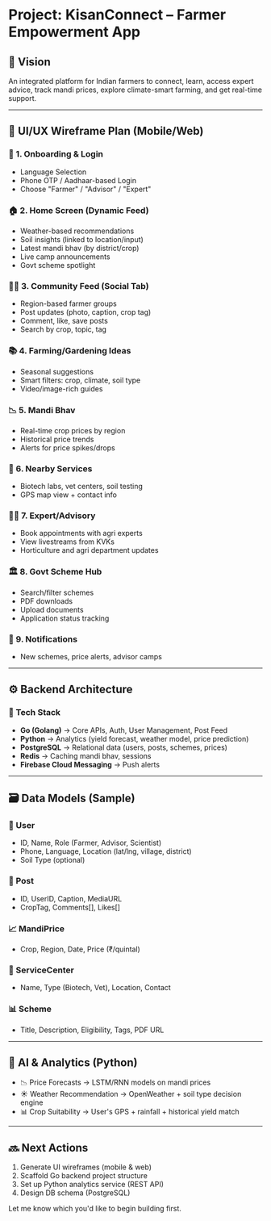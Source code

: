 # Project: KisanConnect – Farmer Empowerment App

## 🌟 Vision

An integrated platform for Indian farmers to connect, learn, access expert advice, track mandi prices, explore climate-smart farming, and get real-time support.

---

## 📱 UI/UX Wireframe Plan (Mobile/Web)

### 🔐 1. Onboarding & Login

* Language Selection
* Phone OTP / Aadhaar-based Login
* Choose "Farmer" / "Advisor" / "Expert"

### 🏠 2. Home Screen (Dynamic Feed)

* Weather-based recommendations
* Soil insights (linked to location/input)
* Latest mandi bhav (by district/crop)
* Live camp announcements
* Govt scheme spotlight

### 🧑‍🌾 3. Community Feed (Social Tab)

* Region-based farmer groups
* Post updates (photo, caption, crop tag)
* Comment, like, save posts
* Search by crop, topic, tag

### 📚 4. Farming/Gardening Ideas

* Seasonal suggestions
* Smart filters: crop, climate, soil type
* Video/image-rich guides

### 📉 5. Mandi Bhav

* Real-time crop prices by region
* Historical price trends
* Alerts for price spikes/drops

### 📍 6. Nearby Services

* Biotech labs, vet centers, soil testing
* GPS map view + contact info

### 👨‍🔬 7. Expert/Advisory

* Book appointments with agri experts
* View livestreams from KVKs
* Horticulture and agri department updates

### 🏛️ 8. Govt Scheme Hub

* Search/filter schemes
* PDF downloads
* Upload documents
* Application status tracking

### 🔔 9. Notifications

* New schemes, price alerts, advisor camps

---

## ⚙️ Backend Architecture

### 🔹 Tech Stack

* **Go (Golang)** → Core APIs, Auth, User Management, Post Feed
* **Python** → Analytics (yield forecast, weather model, price prediction)
* **PostgreSQL** → Relational data (users, posts, schemes, prices)
* **Redis** → Caching mandi bhav, sessions
* **Firebase Cloud Messaging** → Push alerts

---

## 🗃️ Data Models (Sample)

### 🧑 User

* ID, Name, Role (Farmer, Advisor, Scientist)
* Phone, Language, Location (lat/lng, village, district)
* Soil Type (optional)

### 📝 Post

* ID, UserID, Caption, MediaURL
* CropTag, Comments\[], Likes\[]

### 📈 MandiPrice

* Crop, Region, Date, Price (₹/quintal)

### 📍 ServiceCenter

* Name, Type (Biotech, Vet), Location, Contact

### 📊 Scheme

* Title, Description, Eligibility, Tags, PDF URL

---

## 🧠 AI & Analytics (Python)

* 📉 Price Forecasts → LSTM/RNN models on mandi prices
* ☀️ Weather Recommendation → OpenWeather + soil type decision engine
* 📊 Crop Suitability → User's GPS + rainfall + historical yield match

---

## 🔜 Next Actions

1. Generate UI wireframes (mobile & web)
2. Scaffold Go backend project structure
3. Set up Python analytics service (REST API)
4. Design DB schema (PostgreSQL)

Let me know which you'd like to begin building first.
